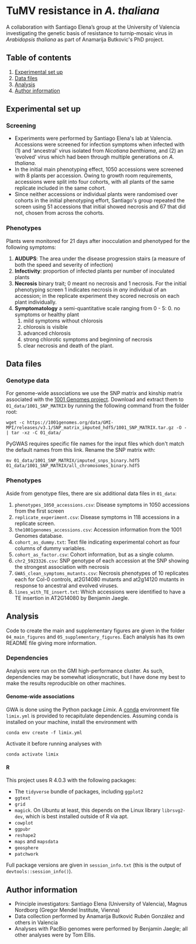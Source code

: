 # TuMV resistance in *A. thaliana*

A collaboration with Santiago Elena’s group at the University of Valencia investigating the genetic basis of resistance to turnip-mosaic virus in *Arabidopsis thaliana* as part of Anamarija Butkovic's PhD project.

## Table of contents

1. [Experimental set up](#experimental-set-up)
3. [Data files](#data-files)
4. [Analysis](#analysis)
5. [Author information](#author-information)


## Experimental set up

### Screening

* Experiments were performed by Santiago Elena's lab at Valencia. Accessions were screened for infection symptoms when infected with (1) and ‘ancestral’ virus isolated from *Nicotiana benthiama*, and (2) an ‘evolved’ virus which had been through multiple generations on *A. thaliana*.
* In the initial main phenotyping effect, 1050 accessions were screened with 8 plants per accession. Owing to growth room requirements, accessions were split into four cohorts, with all plants of the same replicate included in the same cohort.
* Since neither accessions or individual plants were randomised over cohorts in the initial phenotyping effort, Santiago's group repeated the screen using 51 accessions that initial showed necrosis and 67 that did not, chosen from across the cohorts.

### Phenotypes

Plants were monitored for 21 days after inocculation and phenotyped for the following symptoms:

1. **AUDUPS**: The area under the disease progression stairs (a measure of both the speed and severity of infection)
2. **Infectivity**: proportion of infected plants per number of inoculated plants
3. **Necrosis** binary trait; 0 meant no necrosis and 1 necrosis. For the initial phenotyping screen 1 indicates necrosis in *any* individual of an accession; in the replicate experiment they scored necrosis on each plant individually.
4. **Symptomatology** a semi-quantitative scale ranging from 0 - 5:
    0. no symptoms or healthy plant
    1. mild symptoms without chlorosis
    2. chlorosis is visible
    3. advanced chlorosis
    4. strong chlorotic symptoms and beginning of necrosis
    5. clear necrosis and death of the plant.

## Data files

### Genotype data

For genome-wide associations we use the SNP matrix and kinship matrix associated with the [1001 Genomes project](https://1001genomes.org/).
Download and extract them to `01_data/1001_SNP_MATRIX` by running the following command from the folder root:

```
wget -c https://1001genomes.org/data/GMI-MPI/releases/v3.1/SNP_matrix_imputed_hdf5/1001_SNP_MATRIX.tar.gz -O - | tar -xz -C 01_data/
```

PyGWAS requires specific file names for the input files which don't match the default names from this link. Rename the SNP matrix with:

```
mv 01_data/1001_SNP_MATRIX/imputed_snps_binary.hdf5 01_data/1001_SNP_MATRIX/all_chromosomes_binary.hdf5
```

### Phenotypes

Aside from genotype files, there are six additional data files in `01_data`:

1. `phenotypes_1050_accessions.csv`: Disease symptoms in 1050 accessions from the first screen
2. `replicate_experiment.csv`: Disease symptoms in 118 accessions in a replicate screen.
3. `the1001genomes_accessions.csv`: Accession information from the 1001 Genomes database.
4. `cohort_as_dummy.txt`: Text file indicating experimental cohort as four columns of dummy variables.
5. `cohort_as_factor.csv`: Cohort information, but as a single column.
6. `chr2_5923326.csv`: SNP genotype of each accession at the SNP showing the strongest association with necrosis
7. `GWAS_clean_symptoms_mutants.csv`: Necrosis phenotypes of 10 replicates each 
    for Col-0 controls, at2G14080 mutants and at2g14120 mutants in response to 
    ancestral and evolved viruses.
8. `lines_with_TE_insert.txt`: Which accessions were identified to have a TE
    insertion in AT2G14080 by Benjamin Jaegle.

## Analysis

Code to create the main and supplementary figures are given in the folder `04_main_figures` and `05_supplementary_figures`.
Each analysis has its own README file giving more information.

### Dependencies

Analysis were run on the GMI high-performance cluster. As such, dependencies may be somewhat idiosyncratic, but I have done my best to make the results reproducible on other machines.

#### Genome-wide associations

GWA is done using the Python package *Limix*. A [conda](https://docs.conda.io/en/latest/) environment file `limix.yml` is provided to recapitulate dependencies. Assuming conda is installed on your machine, install the environment with
```
conda env create -f limix.yml
```
Activate it before running analyses with
```
conda activate limix
```

#### R

This project uses R 4.0.3 with the following packages:

- The `tidyverse` bundle of packages, including `ggplot2`
- `ggtext`
- `grid`
- `magick`. On Ubuntu at least, this depends on the Linux library `librsvg2-dev`, which is best installed outside of R via apt.
- `cowplot`
- `ggpubr`
- `reshape2`
- `maps` and `mapsdata`
- `geosphere` 
- `patchwork`

Full package versions are given in `session_info.txt` (this is the output of `devtools::session_info()`).

## Author information

* Principle investigators: Santiago Elena (University of Valencia), Magnus Nordborg (Gregor Mendel Institute, Vienna)
* Data collection performed by Anamarija Butković Rubén González and others in Valencia
* Analyses with PacBio genomes were performed by Benjamin Jaegle; all other analyses were by Tom Ellis.